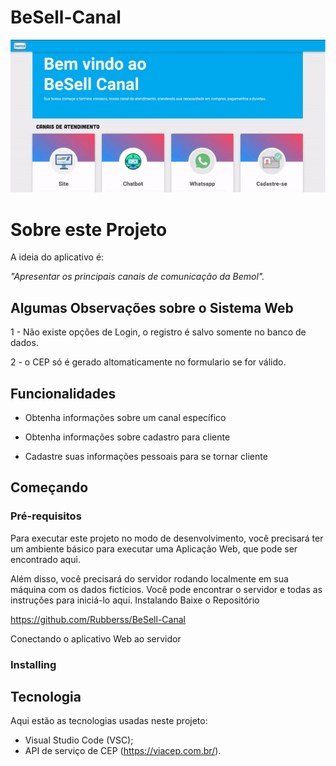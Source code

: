# BeSell-Canal

![Parte_1](https://github.com/Rubberss/BeSell-Canal/blob/507f15d1c25fc80dfed9d3df09419bed7bf11eb0/gif/bemol2.gif)


# Sobre este Projeto
A ideia do aplicativo é:

_"Apresentar os principais canais de comunicação da Bemol"._

## Algumas Observações sobre o Sistema Web

1 - Não existe opções de Login, o registro é salvo somente no banco de dados.

2 - o CEP só é gerado altomaticamente no formulario se for válido.

## Funcionalidades

- Obtenha informações sobre um canal específico

- Obtenha informações sobre cadastro para cliente

- Cadastre suas informações pessoais para se tornar cliente 


## Começando

### Pré-requisitos

Para executar este projeto no modo de desenvolvimento, você precisará ter um ambiente básico para executar uma Aplicação Web, que pode ser encontrado aqui.

Além disso, você precisará do servidor rodando localmente em sua máquina com os dados fictícios. Você pode encontrar o servidor e todas as instruções para iniciá-lo aqui.
  Instalando
  Baixe o Repositório
  
  https://github.com/Rubberss/BeSell-Canal
  
  Conectando o aplicativo Web ao servidor
  
  
  
  
### Installing



## Tecnologia
Aqui estão as tecnologias usadas neste projeto:
* Visual Studio Code (VSC);
* API de serviço de CEP (https://viacep.com.br/).


